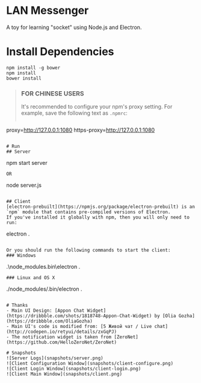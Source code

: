 LAN Messenger
============================
A toy for learning "socket" using Node.js and Electron.  

# Install Dependencies
```
npm install -g bower
npm install
bower install
```
> ### FOR CHINESE USERS
> It's recommended to configure your npm's proxy setting.
> For example, save the following text as `.npmrc`:
> ```
proxy=http://127.0.0.1:1080
https-proxy=http://127.0.0.1:1080
```

# Run
## Server
```
npm start server
```
OR
```
node server.js
```

## Client
[electron-prebuilt](https://npmjs.org/package/electron-prebuilt) is an `npm` module that contains pre-compiled versions of Electron.  
If you've installed it globally with npm, then you will only need to run:
```
electron .
```

Or you should run the following commands to start the client:
### Windows
```
.\node_modules\.bin\electron .
```
### Linux and OS X
```
./node_modules/.bin/electron .
```

# Thanks
- Main UI Design: [Appon Chat Widget](https://dribbble.com/shots/1818748-Appon-Chat-Widget) by [Olia Gozha](https://dribbble.com/OliaGozha)
- Main UI's code is modified from: [5 Живой чат / Live chat](http://codepen.io/retyui/details/zxGqPJ)
- The notification widget is taken from [ZeroNet](https://github.com/HelloZeroNet/ZeroNet)

# Snapshots
![Server Logs](snapshots/server.png)  
![Client Configuration Window](snapshots/client-configure.png)  
![Client Login Window](snapshots/client-login.png)  
![Client Main Window](snapshots/client.png)
